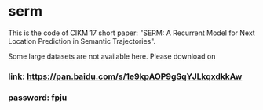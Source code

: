 # serm

This is the code of CIKM 17 short paper: "SERM: A Recurrent Model for Next Location Prediction in Semantic Trajectories".

Some large datasets are not available here. Please download on 
### link: https://pan.baidu.com/s/1e9kpAOP9gSqYJLkqxdkkAw 
### password: fpju
